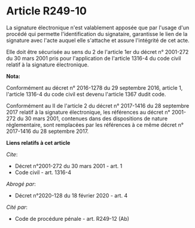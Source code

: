 # Article R249-10

La signature électronique n'est valablement apposée que par l'usage d'un procédé qui permette l'identification du signataire,
garantisse le lien de la signature avec l'acte auquel elle s'attache et assure l'intégrité de cet acte. 

Elle doit être sécurisée au sens du 2 de l'article 1er du décret n° 2001-272 du 30 mars 2001 pris pour l'application de
l'article 1316-4 du code civil relatif à la signature électronique.

**Nota:**

Conformément au décret n° 2016-1278 du 29 septembre 2016, article 1, l'article 1316-4 du code civil est devenu l'article 1367
dudit code.

Conformément au II de l'article 2 du décret n° 2017-1416 du 28 septembre 2017 relatif à la signature électronique, les
références au décret n° 2001-272 du 30 mars 2001, contenues dans des dispositions de nature réglementaire, sont remplacées
par les références à ce même décret n° 2017-1416 du 28 septembre 2017.

**Liens relatifs à cet article**

_Cite_:

  - Décret n°2001-272 du 30 mars 2001 - art. 1
  - Code civil - art. 1316-4

_Abrogé par_:

  - Décret n°2020-128 du 18 février 2020 - art. 4

_Cité par_:

  - Code de procédure pénale - art. R249-12 (Ab)
